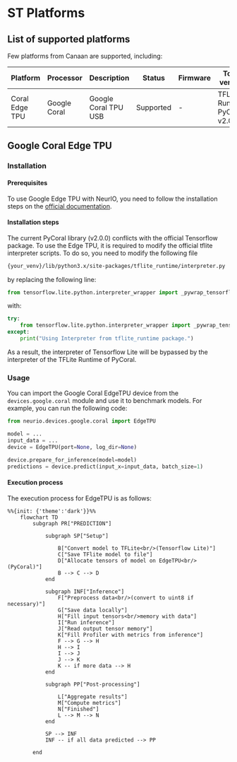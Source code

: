# ST Platforms

## List of supported platforms
Few platforms from Canaan are supported, including:

| Platform       | Processor     | Description          | Status    | Firmware | Tools version                  |
|----------------|---------------|----------------------|-----------|----------|--------------------------------|
| Coral Edge TPU | Google Coral  | Google Coral TPU USB | Supported | -        | TFLite Runtime, PyCoral v2.0.0 |

## Google Coral Edge TPU

### Installation

#### Prerequisites

To use Google Edge TPU with NeurIO, you need to follow the installation steps on the [official documentation](https://coral.ai/docs/accelerator/get-started/#requirements).

#### Installation steps

The current PyCoral library (v2.0.0) conflicts with the official Tensorflow package. To use the Edge TPU,
it is required to modify the official tflite interpreter scripts. To do so, you need to modify the following file

```bash
{your_venv}/lib/python3.x/site-packages/tflite_runtime/interpreter.py
```
 by replacing the following line:
```python
from tensorflow.lite.python.interpreter_wrapper import _pywrap_tensorflow_interpreter_wrapper as _interpreter_wrapper
```
with:
```python
try:
    from tensorflow.lite.python.interpreter_wrapper import _pywrap_tensorflow_interpreter_wrapper as _interpreter_wrapper
except:
    print("Using Interpreter from tflite_runtime package.")
```

As a result, the interpreter of Tensorflow Lite will be bypassed by the interpreter of the TFLite Runtime of PyCoral.


### Usage

You can import the Google Coral EdgeTPU device from the `devices.google.coral` module and use it to benchmark models.
For example, you can run the following code:

```python
from neurio.devices.google.coral import EdgeTPU

model = ...
input_data = ...
device = EdgeTPU(port=None, log_dir=None)

device.prepare_for_inference(model=model)
predictions = device.predict(input_x=input_data, batch_size=1)
```

#### Execution process

The execution process for EdgeTPU is as follows:

```{mermaid}
%%{init: {'theme':'dark'}}%%
    flowchart TD
        subgraph PR["PREDICTION"]
            
            subgraph SP["Setup"]
                              
                B["Convert model to TFLite<br/>(Tensorflow Lite)"]
                C["Save TFlite model to file"]
                D["Allocate tensors of model on EdgeTPU<br/>(PyCoral)"]
                B --> C --> D
            end
            
            subgraph INF["Inference"]
                F["Preprocess data<br/>(convert to uint8 if necessary)"]
                G["Save data locally"]
                H["Fill input tensors<br/>memory with data"]
                I["Run inference"]
                J["Read output tensor memory"]
                K["Fill Profiler with metrics from inference"]
                F --> G --> H
                H --> I
                I --> J
                J --> K
                K -- if more data --> H
            end
            
            subgraph PP["Post-processing"]
                
                L["Aggregate results"]
                M["Compute metrics"]
                N["Finished"]
                L --> M --> N
            end
            
            SP --> INF
            INF -- if all data predicted --> PP
        
        end
        
```